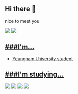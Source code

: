 ## Hi there 👋
nice to meet you

<!-- gmail -->
<img src="https://img.shields.io/badge/jokim483@gmail.com-EA4335?style=flat&logo=gmail&logoColor=white"/> <a href="https://www.instagram.com/soon_je/"><img src="https://img.shields.io/badge/Instagram-FF0069?style=flat&logo=instagram&logoColor=white"/>

###I'm...
---
- Yeungnam University student

###I'm studying...
---
<img src="https://img.shields.io/badge/Python-3776AB?style=flat&logo=Python&logoColor=white"/> <img src="https://img.shields.io/badge/C-A8B9CC?style=flat&logo=C&logoColor=white"/> <img src="https://img.shields.io/badge/C++-EA4335?style=flat&logo=C++&logoColor=white"/> <img src="https://img.shields.io/badge/GitHub-181717?style=flat&logo=GitHub&logoColor=white"/>

<!--
**babyshrimps/babyshrimps** is a ✨ _special_ ✨ repository because its `README.md` (this file) appears on your GitHub profile.

Here are some ideas to get you started:

- 🔭 I’m currently working on ...
- 🌱 I’m currently learning ...
- 👯 I’m looking to collaborate on ...
- 🤔 I’m looking for help with ...
- 💬 Ask me about ...
- 📫 How to reach me: ...
- 😄 Pronouns: ...
- ⚡ Fun fact: ...
-->
